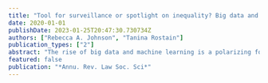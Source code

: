 ```yaml
---
title: "Tool for surveillance or spotlight on inequality? Big data and the law"
date: 2020-01-01
publishDate: 2023-01-25T20:47:30.730734Z
authors: ["Rebecca A. Johnson", "Tanina Rostain"]
publication_types: ["2"]
abstract: "The rise of big data and machine learning is a polarizing force among those studying inequality and the law. Big data and tools like predictive modeling may amplify inequalities in the law, subjecting vulnerable individuals to enhanced surveillance. But these data and tools may also serve an opposite function, shining a spotlight on inequality and subjecting powerful institutions to enhanced oversight. We begin with a typology of the role of big data in inequality and the law. The typology asks questions—Which type of individual or institutional actor holds the data? What problem is the actor trying to use the data to solve?—that help situate the use of big data within existing scholarship on law and inequality. We then highlight the dual uses of big data and computational methods—data for surveillance and data as a spotlight—in three areas of law: rental housing, child welfare, and opioid prescribing. Our review highlights asymmetries where the lack of data infrastructure to measure basic facts about inequality within the law has impeded the spotlight function."
featured: false
publication: "*Annu. Rev. Law Soc. Sci*"
---
```


